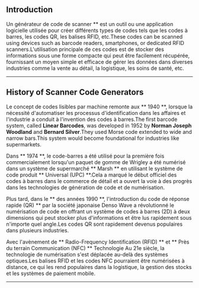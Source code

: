 ## Introduction
Un générateur de code de scanner ** est un outil ou une application logicielle utilisée pour créer différents types de codes tels que les codes à barres, les codes QR, les balises RFID, etc.These codes can be scanned using devices such as barcode readers, smartphones, or dedicated RFID scanners.L'utilisation principale de ces codes est de stocker des informations sous une forme compacte qui peut être facilement récupérée, fournissant un moyen simple et efficace de gérer les données dans diverses industries comme la vente au détail, la logistique, les soins de santé, etc.

---

## History of Scanner Code Generators

Le concept de codes lisibles par machine remonte aux ** 1940 **, lorsque la nécessité d'automatiser les processus d'identification dans les affaires et l'industrie a conduit à l'invention des codes à barres.The first barcode system, called **Linear Barcodes**, was developed in 1952 by **Norman Joseph Woodland** and **Bernard Silver**.They used Morse code extended to wide and narrow bars.This system would become foundational for industries like supermarkets.

Dans ** 1974 **, le code-barres a été utilisé pour la première fois commercialement lorsqu'un paquet de gomme de Wrigley a été numérisé dans un système de supermarché ** Marsh ** en utilisant le système de code produit ** Universal (UPC) **.Cela a marqué le début officiel des codes à barres dans le commerce de détail et a ouvert la voie à des progrès dans les technologies de génération de code et de numérisation.

Plus tard, dans le ** des années 1990 **, l'introduction du code de réponse rapide (QR) ** par la société japonaise Denso Wave a révolutionné le numérisation de code en offrant un système de codes à barres (2D) à deux dimensions qui peut stocker plus d'informations et être lus rapidement sous n'importe quel angle.Les codes QR sont rapidement devenus populaires dans plusieurs industries.

Avec l'avènement de ** Radio-Frequency Identification (RFID) ** et ** Près du terrain Communication (NFC) ** Technologie Au 21e siècle, la technologie de numérisation s'est déplacée au-delà des systèmes optiques.Les balises RFID et les codes NFC pourraient être numérisées à distance, ce qui les rend populaires dans la logistique, la gestion des stocks et les systèmes de paiement mobile.

---